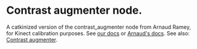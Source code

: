 # Contrast augmenter node.

A catkinized version of the contrast_augmenter node from Arnaud Ramey, for Kinect calibration purposes.
See [our docs](https://github.com/hcrlab/wiki/blob/master/kinect_calibration.md) or [Arnaud's docs](https://sites.google.com/site/rameyarnaud/research/ros/kinect-calibration). See also: [Contrast augmenter](https://rosmultirgbd.wordpress.com/contrast-augmenter/).
